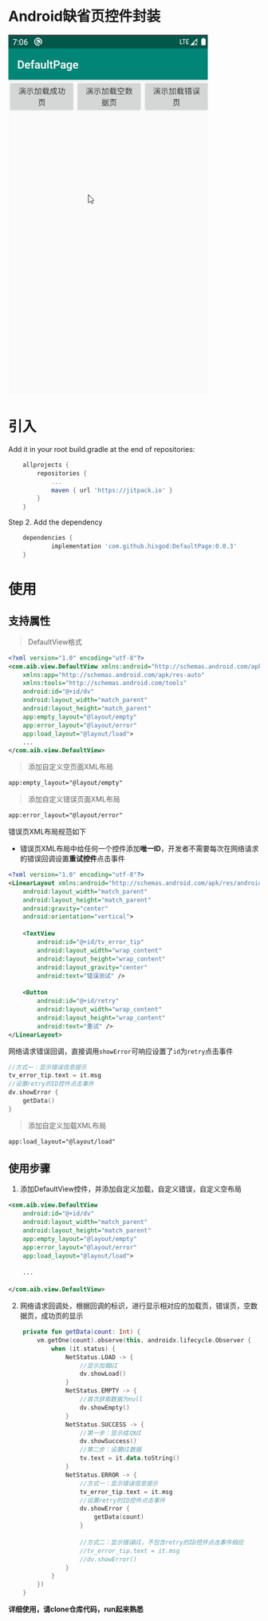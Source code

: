 # Android缺省页控件封装

![](a.gif)

# 引入
Add it in your root build.gradle at the end of repositories:
```groovy
	allprojects {
		repositories {
			...
			maven { url 'https://jitpack.io' }
		}
	}
```
Step 2. Add the dependency
```groovy
	dependencies {
	        implementation 'com.github.hisgod:DefaultPage:0.0.3'
	}
```

# 使用

## 支持属性

> DefaultView格式

```xml
<?xml version="1.0" encoding="utf-8"?>
<com.aib.view.DefaultView xmlns:android="http://schemas.android.com/apk/res/android"
    xmlns:app="http://schemas.android.com/apk/res-auto"
    xmlns:tools="http://schemas.android.com/tools"
    android:id="@+id/dv"
    android:layout_width="match_parent"
    android:layout_height="match_parent"
    app:empty_layout="@layout/empty"
    app:error_layout="@layout/error"
    app:load_layout="@layout/load">
	...
</com.aib.view.DefaultView>
```

> 添加自定义空页面XML布局

```xml
app:empty_layout="@layout/empty"
```

> 添加自定义错误页面XML布局

```xml
app:error_layout="@layout/error"
```

错误页XML布局规范如下

* 错误页XML布局中给任何一个控件添加**唯一ID**，开发者不需要每次在网络请求的错误回调设置**重试控件**点击事件

```xml
<?xml version="1.0" encoding="utf-8"?>
<LinearLayout xmlns:android="http://schemas.android.com/apk/res/android"
    android:layout_width="match_parent"
    android:layout_height="match_parent"
    android:gravity="center"
    android:orientation="vertical">

    <TextView
        android:id="@+id/tv_error_tip"
        android:layout_width="wrap_content"
        android:layout_height="wrap_content"
        android:layout_gravity="center"
        android:text="错误测试" />

    <Button
        android:id="@+id/retry"
        android:layout_width="wrap_content"
        android:layout_height="wrap_content"
        android:text="重试" />
</LinearLayout>
```

网络请求错误回调，直接调用`showError`可响应设置了`id`为`retry`点击事件

```kotlin
//方式一：显示错误信息提示
tv_error_tip.text = it.msg
//设置retry的ID控件点击事件
dv.showError {
	getData()
}
```

> 添加自定义加载XML布局

```xml
app:load_layout="@layout/load"
```

## 使用步骤

1. 添加DefaultView控件，并添加自定义加载，自定义错误，自定义空布局

```xml
<com.aib.view.DefaultView 
    android:id="@+id/dv"
    android:layout_width="match_parent"
    android:layout_height="match_parent"
    app:empty_layout="@layout/empty"
    app:error_layout="@layout/error"
    app:load_layout="@layout/load">

    ... 
    
</com.aib.view.DefaultView>
```

2. 网络请求回调处，根据回调的标识，进行显示相对应的加载页，错误页，空数据页，成功页的显示

```kotlin
    private fun getData(count: Int) {
        vm.getOne(count).observe(this, androidx.lifecycle.Observer {
            when (it.status) {
                NetStatus.LOAD -> {
                    //显示加载UI
                    dv.showLoad()
                }
                NetStatus.EMPTY -> {
                    //首次获取数据为null
                    dv.showEmpty()
                }
                NetStatus.SUCCESS -> {
                    //第一步：显示成功UI
                    dv.showSuccess()
                    //第二步：设置UI数据
                    tv.text = it.data.toString()
                }
                NetStatus.ERROR -> {
                    //方式一：显示错误信息提示
                    tv_error_tip.text = it.msg
                    //设置retry的ID控件点击事件
                    dv.showError {
                        getData(count)
                    }

                    //方式二：显示错误UI，不包含retry的ID控件点击事件相应
                    //tv_error_tip.text = it.msg
                    //dv.showError()
                }
            }
        })
    }
```

**详细使用，请clone仓库代码，run起来熟悉**